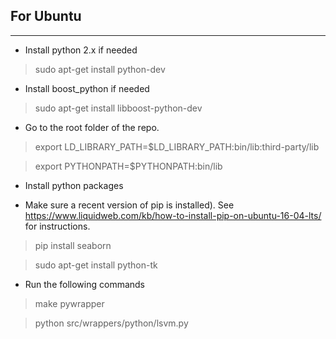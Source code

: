For Ubuntu
----------
****

* Install python 2.x if needed

> sudo apt-get install python-dev

* Install boost_python if needed

> sudo apt-get install libboost-python-dev

* Go to the root folder of the repo.

> export LD_LIBRARY_PATH=$LD_LIBRARY_PATH:bin/lib:third-party/lib

> export PYTHONPATH=$PYTHONPATH:bin/lib

* Install python packages 

* Make sure a recent version of pip is installed). See https://www.liquidweb.com/kb/how-to-install-pip-on-ubuntu-16-04-lts/ for instructions.

> pip install seaborn

> sudo apt-get install python-tk

* Run the following commands

> make pywrapper

> python src/wrappers/python/lsvm.py

